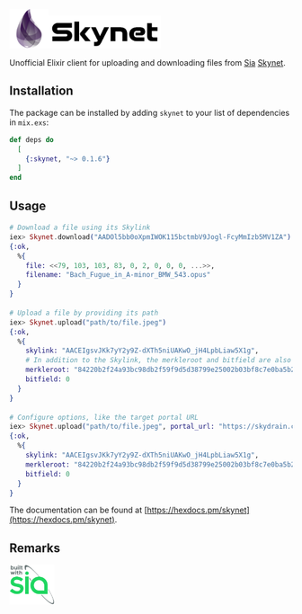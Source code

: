<a href="https://siasky.net"><img src="https://github.com/alexfreska/elixir_skynet/blob/master/assets/elixir.png" alt="Elixir" width="70" /><img src="https://github.com/alexfreska/elixir_skynet/blob/master/assets/skynet.svg" alt="Skynet" width="200" /></a>

Unofficial Elixir client for uploading and downloading files from <a href="https://sia.tech/">Sia</a> <a href="https://siasky.net/">Skynet</a>.


## Installation
The package can be installed by adding `skynet` to your list of dependencies in `mix.exs`:

```elixir
def deps do
  [
    {:skynet, "~> 0.1.6"}
  ]
end
```

## Usage
```elixir
# Download a file using its Skylink
iex> Skynet.download("AADOl5bb0oXpmIWOK115bctmbV9Jogl-FcyMmIzb5MV1ZA")
{:ok,
  %{
    file: <<79, 103, 103, 83, 0, 2, 0, 0, 0, ...>>,
    filename: "Bach_Fugue_in_A-minor_BMW_543.opus"
  }
}

# Upload a file by providing its path
iex> Skynet.upload("path/to/file.jpeg")
{:ok,
  %{
    skylink: "AACEIgsvJKk7yY2y9Z-dXTh5niUAKwO_jH4LpbLiaw5X1g",
    # In addition to the Skylink, the merkleroot and bitfield are also returned for convenience
    merkleroot: "84220b2f24a93bc98db2f59f9d5d38799e25002b03bf8c7e0ba5b2e26b0e57d6",
    bitfield: 0
  }
}

# Configure options, like the target portal URL
iex> Skynet.upload("path/to/file.jpeg", portal_url: "https://skydrain.com")
{:ok,
  %{
    skylink: "AACEIgsvJKk7yY2y9Z-dXTh5niUAKwO_jH4LpbLiaw5X1g",
    merkleroot: "84220b2f24a93bc98db2f59f9d5d38799e25002b03bf8c7e0ba5b2e26b0e57d6",
    bitfield: 0
  }
}
```


The documentation can be found at [https://hexdocs.pm/skynet](https://hexdocs.pm/skynet).

## Remarks
<a href="https://sia/tech"><img src="https://github.com/alexfreska/elixir_skynet/blob/master/assets/built-with-sia.svg" alt="Built with Sia" width="80" /></a>
